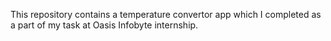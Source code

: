 This repository contains a temperature convertor app which I completed as a part of my task at Oasis Infobyte internship.
